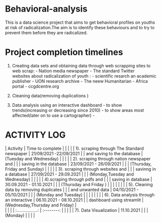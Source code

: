 # Behavioral-analysis

This is a data science project that aims to get behavioral profiles on youths at risk of radicalization.The aim is to identify these behaviours and to try to prevent them before they are radicalized.



# Project completion timelines
  
  
1. Creating data sets and obtaining data through web scrapping
    sites to web scrap: - Nation media newspaper
                       - The standard
     Twitter                  
     websites about radicalization of youth : - scientific resarch an
                                              academic publisher
                                            - UON research archive
                                            - The neew Humanitarian
                                            - Africa portal
                                            - ccgdcentre.org
2. Cleaning data(removing duplications )

3. Data analysis 
       using an interactive dashboard 
                 - to show trends(increasing or decreasing since 2010)
                 - to show areas most affected(later on to use a cartographer)
                 - 
#   ACTIVITY  LOG

|                 Activity                    | Time to complete                       |
|                                             |                                        |
| 1). scraping through The Standard newspaper |  21/09/2021 -22/09/2021                |
|           and saving to the database        | (Tuesday and Wednesday)                |
|                                             |                                        |
|  2). scraping through nation newspaper and  |                                        |
|          saving in the database             |  23/09/2021 - 26/09/2021               |
|                                             | (Thursday, Friday and Sunday)          |
|                                             |                                        |
|  3). scraping through websites and          |                                        | 
|         savinng in a database               |   27/09/2021 - 29.09.2021              |
|                                             |     (Monday,Tuesday and Wednesday)     |
|                                             |                                        |
|  4).scraping through pdfs and               |                                        |
|        saving in database                   |  30.09.2021 - 01.10.2021               |
|                                             |  (Thursday and Friday )                |
|                                             |                                        |
|                                             |                                        |
|  5). Cleaning data by removing duplicates   |                                        |
|         and unwanted data                   |   04/10/2021 - 05/10/2021              |
|                                             |  (Monday and Tuesday)                  |
|                                             |                                        |
|                                             |                                        |
|  6). Data analysis through an interactive   |   06.10.2021 - 08.10.2021              |
|       dashboard using streamlit             |   (Wednesday,Thursday and Friday)      |   
|                                             |                                        |
|             :.................:             |          :--------:                    |
|                                             |                                        |
|  7). Data Visualization                     |   11.10.2021                           |
|                                             |   (Monday)                             |
|                                             |
|                        
